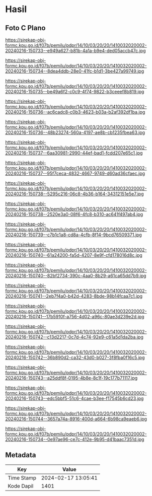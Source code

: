 # Hasil

## Foto C Plano

https://sirekap-obj-formc.kpu.go.id/f07b/pemilu/pdpr/14/10/03/20/20/1410032020002-20240216-150733--e949a627-b81b-4a1a-b9e4-ded05accb47c.jpg

https://sirekap-obj-formc.kpu.go.id/f07b/pemilu/pdpr/14/10/03/20/20/1410032020002-20240216-150734--8dea4ddb-28e0-41fc-b1d1-3be427a99749.jpg

https://sirekap-obj-formc.kpu.go.id/f07b/pemilu/pdpr/14/10/03/20/20/1410032020002-20240216-150735--be49a6f2-c0c9-4f74-9822-b3ceeef8b819.jpg

https://sirekap-obj-formc.kpu.go.id/f07b/pemilu/pdpr/14/10/03/20/20/1410032020002-20240216-150736--ac6cadc8-c0b3-4623-b03a-b2af392df1ba.jpg

https://sirekap-obj-formc.kpu.go.id/f07b/pemilu/pdpr/14/10/03/20/20/1410032020002-20240216-150736--48b23274-560a-4197-ae8b-cb1235fbea63.jpg

https://sirekap-obj-formc.kpu.go.id/f07b/pemilu/pdpr/14/10/03/20/20/1410032020002-20240216-150737--6aa30981-2990-44ef-bad1-fcdd207e65c1.jpg

https://sirekap-obj-formc.kpu.go.id/f07b/pemilu/pdpr/14/10/03/20/20/1410032020002-20240216-150737--95f7ceca-4832-4667-9749-d60ad36cfaec.jpg

https://sirekap-obj-formc.kpu.go.id/f07b/pemilu/pdpr/14/10/03/20/20/1410032020002-20240216-150738--5295c216-06c8-4b36-b164-34312151e5e7.jpg

https://sirekap-obj-formc.kpu.go.id/f07b/pemilu/pdpr/14/10/03/20/20/1410032020002-20240216-150738--2520e3a0-08f6-4fc8-b310-ac641f497ab4.jpg

https://sirekap-obj-formc.kpu.go.id/f07b/pemilu/pdpr/14/10/03/20/20/1410032020002-20240216-150739--c7b1c1a8-cd8a-4cfb-8f14-9bcd76509371.jpg

https://sirekap-obj-formc.kpu.go.id/f07b/pemilu/pdpr/14/10/03/20/20/1410032020002-20240216-150740--61a24200-fa5d-4207-8e9f-cfd178016d8c.jpg

https://sirekap-obj-formc.kpu.go.id/f07b/pemilu/pdpr/14/10/03/20/20/1410032020002-20240216-150740--82bf2734-390c-4aa0-8b29-a61ca65dd7b9.jpg

https://sirekap-obj-formc.kpu.go.id/f07b/pemilu/pdpr/14/10/03/20/20/1410032020002-20240216-150741--2eb7f4a0-b42d-4283-8bde-98b14fcaa7c1.jpg

https://sirekap-obj-formc.kpu.go.id/f07b/pemilu/pdpr/14/10/03/20/20/1410032020002-20240216-150741--17b5910f-a756-4d02-a96c-80ae3d239e2d.jpg

https://sirekap-obj-formc.kpu.go.id/f07b/pemilu/pdpr/14/10/03/20/20/1410032020002-20240216-150742--c13d2217-0c7d-4c74-92e9-c61a5d1da2ba.jpg

https://sirekap-obj-formc.kpu.go.id/f07b/pemilu/pdpr/14/10/03/20/20/1410032020002-20240216-150742--36b890d2-ca32-43d0-b027-3f8fba0f16c5.jpg

https://sirekap-obj-formc.kpu.go.id/f07b/pemilu/pdpr/14/10/03/20/20/1410032020002-20240216-150743--a25ddf8f-0195-4b8e-8c1f-19c177b71117.jpg

https://sirekap-obj-formc.kpu.go.id/f07b/pemilu/pdpr/14/10/03/20/20/1410032020002-20240216-150743--edc5bbf5-51c6-4cae-b3ee-f17545b6cd23.jpg

https://sirekap-obj-formc.kpu.go.id/f07b/pemilu/pdpr/14/10/03/20/20/1410032020002-20240216-150744--3657a74a-8916-400d-a664-6b98ca9eaeb6.jpg

https://sirekap-obj-formc.kpu.go.id/f07b/pemilu/pdpr/14/10/03/20/20/1410032020002-20240216-150734--0e97ae96-ce7c-412e-9b95-d41baac7351d.jpg


## Metadata

| Key        | Value               |
| ---------- | ------------------- |
| Time Stamp | 2024-02-17 13:05:41 |
| Kode Dapil | 1401                |



